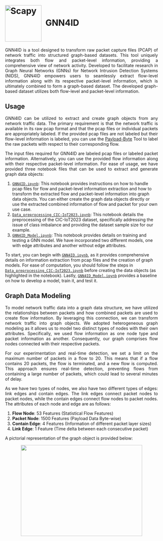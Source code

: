 # <img src="https://github.com/Yasir-ali-farrukh/GNN4ID/assets/93033074/91ff144c-550a-47b3-bc0a-907a77470347" width="120" valign="middle" alt="Scapy" />&nbsp; GNN4ID

<p align="justify">GNN4ID is a tool designed to transform raw packet capture files (PCAP) of network traffic into structured graph-based datasets. This tool uniquely integrates both flow and packet-level information, providing a comprehensive view of network activity. Developed to facilitate research in Graph Neural Networks (GNNs) for Network Intrusion Detection Systems (NIDS), GNN4ID empowers users to seamlessly extract flow-level information along with its respective packet-level information, which is ultimately combined to form a graph-based dataset. The developed graph-based dataset utilizes both flow-level and packet-level information. </p>

## Usage
<p align="justify">
GNN4ID can be utilized to extract and create graph objects from any network traffic data. The primary requirement is that the network traffic is available in its raw pcap format and that the pcap files or individual packets are appropriately labeled. If the provided pcap files are not labeled but their flow-level information is labeled, you can use the <a href="https://github.com/Yasir-ali-farrukh/Payload-Byte">Payload-Byte</a> Tool to label the raw packets with respect to their corresponding flow.

<p align="justify">
The input files required for GNN4ID are labeled pcap files or labeled packet information. Alternatively, you can use the provided flow information along with their respective packet-level information. For ease of usage, we have provided three notebook files that can be used to extract and generate graph data objects:

1. [`GNN4ID.ipynb`](https://github.com/Yasir-ali-farrukh/GNN4ID/blob/main/GNN4ID.ipynb): This notebook provides instructions on how to handle pcap files for flow and packet-level information extraction and how to transform the extracted flow and packet-level information into graph data objects. You can either create the graph data objects directly or use the extracted combined information of flow and packet for your own use case.
2. [`Data_preprocessing_CIC-IoT2023.ipynb`](https://github.com/Yasir-ali-farrukh/GNN4ID/blob/main/Data_preprocessing_CIC-IoT2023.ipynb): This notebook details the preprocessing of the CIC-IoT2023 dataset, specifically addressing the issue of class imbalance and providing the dataset sample size for our example.
3. [`GNN4ID_Model.ipynb`](https://github.com/Yasir-ali-farrukh/GNN4ID/blob/main/GNN4ID_Model.ipynb): This notebook provides details on training and testing a GNN model. We have incorporated two different models, one with edge attributes and another without edge attributes.
</p>




To start, you can begin with [`GNN4ID.ipynb`](https://github.com/Yasir-ali-farrukh/GNN4ID/blob/main/GNN4ID.ipynb), as it provides comprehensive details on information extraction from pcap files and the creation of graph models. For ease of computation, you should follow the steps in [`Data_preprocessing_CIC-IoT2023.ipynb`](https://github.com/Yasir-ali-farrukh/GNN4ID/blob/main/Data_preprocessing_CIC-IoT2023.ipynb) before creating the data objects (as highlighted in the notebook). Lastly, [`GNN4ID_Model.ipynb`](https://github.com/Yasir-ali-farrukh/GNN4ID/blob/main/GNN4ID_Model.ipynb) provides a baseline on how to develop a model, train it, and test it.

## Graph Data Modeling
<p align="justify">
To model network traffic data into a graph data structure, we have utilized the relationships between packets and how combined packets are used to create flow information. By leveraging this connection, we can transform network traffic into graph objects. We adopted heterogeneous graph modeling as it allows us to model two distinct types of nodes with their own attributes. Specifically, we used flow information as one node type and packet information as another. Consequently, our graph comprises flow nodes connected with their respective packets.

<p align="justify">
For our experimentation and real-time detection, we set a limit on the maximum number of packets in a flow to 20. This means that if a flow contains 20 packets, the flow is terminated, and a new flow is computed. This approach ensures real-time detection, preventing flows from containing a large number of packets, which could lead to several minutes of delay.

<p align="justify">
As we have two types of nodes, we also have two different types of edges: link edges and contain edges. The link edges connect packet nodes to packet nodes, while the contain edges connect flow nodes to packet nodes. The attributes of each node and edge are as follows:

1. **Flow Node**: 53 Features (Statistical Flow Features)
2. **Packet Node**: 1500 Features (Payload Data Byte-wise)
3. **Contain Edge**: 4 Features (Information of different packet layer sizes)
4. **Link Edge**: 1 Feature (Time delta between each consecutive packet)

A pictorial representation of the graph object is provided below:

<p align="center">
  <img src="https://github.com/Yasir-ali-farrukh/GNN4ID/assets/93033074/9cf49fed-b68a-4440-bc81-39fbb40afb00" width="400" height="300">
</p>




